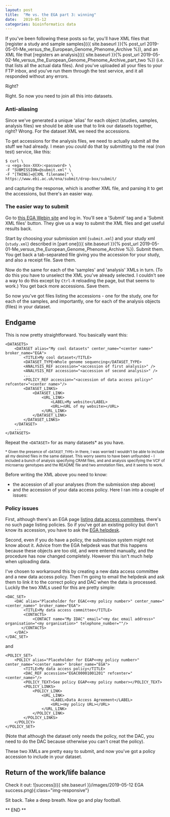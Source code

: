 ```yaml
---
layout: post
title:  "Me vs. the EGA part 3: winning"
date:   2019-05-12
categories: bioinformatics data
---
```


If you've been following these posts so far, you'll have XML files that [register a study and
sample samples]({{ site.baseurl }}{% post_url
2019-05-01-Me_versus_the_European_Genome_Phenome_Archive %}), and an XML file that [registers an
analysis]({{ site.baseurl }}{% post_url
2019-05-02-Me_versus_the_European_Genome_Phenome_Archive_part_two %}) (i.e. that lists all the
actual data files). And you've uploaded all your files to your FTP inbox, and you've run them
through the test service, and it all responded without any errors.

Right?

Right.  So now you need to join all this into datasets.

### Anti-aliasing

Since we've generated a unique 'alias' for each object (studies, samples, analysis files) we should
be able use that to link our datasets together, right? Wrong. For the dataset XML we need the
accessions.

To get accessions for the analysis files, we need to actually submit all the stuff we had already. I
mean you _could_ do that by submitting to the real (non test) service, like this:

```
$ curl \
-u <ega-box-XXX>:<password> \
-F "SUBMISSION=@submit.xml" \
-F "[THING]=@[XML filename]" \
https://www.ebi.ac.uk/ena/submit/drop-box/submit/
```

and capturing the response, which is another XML file, and parsing it to get the accessions, but
there's an easier way.

### The easier way to submit

Go to [this EGA Webin site](https://www.ebi.ac.uk/ena/submit/webin/) and log
in. You'll see a 'Submit' tag and a 'Submit XML files' button. They give us a way to submit the XML
files and get useful results back.

Start by choosing your submission xml (`submit.xml`) and your study xml (`study.xml`) described in
[part one]({{ site.baseurl }}{% post_url 2019-05-01-Me_versus_the_European_Genome_Phenome_Archive %}).
Submit them. You get back a tab-separated file giving you the accession for your study, and
also a receipt file.  Save them.

Now do the same for each of the 'samples' and 'analysis' XMLs in turn. (To do this you have to
unselect the XML you've already selected. I couldn't see a way to do this except by `Ctrl-R` reloading
the page, but that seems to work.)  You get back more accessions.  Save them.

So now you've got files listing the accessions - one for the study, one for each of the samples,
and importantly, one for each of the analysis objects (files) in your dataset.

## Endgame

This is now pretty straightforward.  You basically want this:

```
<DATASETS>
    <DATASET alias="My cool datasets" center_name="<center name>" broker_name="EGA">
        <TITLE>My cool dataset</TITLE>
        <DATASET_TYPE>Whole genome sequencing</DATASET_TYPE>
        <ANALYSIS_REF accession="<accession of first analysis>" />
        <ANALYSIS_REF accession="<accession of second analysis>" />
        ...
        <POLICY_REF accession="<accession of data access policy>" refcenter="<center name>"/>
        <DATASET_LINKS>
            <DATASET_LINK>
                <URL_LINK>
                    <LABEL>My website</LABEL>
                    <URL><URL of my website></URL>
                </URL_LINK>
            </DATASET_LINK>
        </DATASET_LINKS>
    </DATASET>
    ...
</DATASETS>
```

Repeat the `<DATASET>` for as many datasets* as you have.

<small>* Given the presence of `<DATASET_TYPE>` in there, I was worried I wouldn't be able to
include all my desired files in the same dataset. This worry seems to have been unfounded - I
included a bunch of analysis specifying CRAM files, and and analysis specifying the VCF of
microarray genotypes and the README file and two annotation files, and it seems to work.</small>

Before writing the XML above you need to know:

- the accession of all your analyses (from the submission step above)
- and the accession of your data access policy.  Here I ran into a couple of issues:


### Policy issues 

First, although there's an EGA page [listing data access commitees](https://www.ebi.ac.uk/ega/submission/data_access_committee), there's no such page listing
policies. So if you've got an existing policy but don't know its accession, you have to ask the
[EGA helpdesk](mailto:ega-helpdesk@ebi.ac.uk).

Second, even if you do have a policy, the submission system might not know about it. Advice from
the EGA helpdesk was that this happens because these objects are too old, and were entered
manually, and the procedure has now changed completely. However this isn't much help when uploading
data.

I've chosen to workaround this by creating a new data access committee and a new data access
policy. Then I'm going to email the helpdesk and ask them to link it to the correct policy and DAC
when the data is processed. Luckily the two XMLs used for this are pretty simple:

```
<DAC_SET>
    <DAC alias="Placeholder for EGAC<<my policy number>" center_name="<center_name>" broker_name="EGA">
        <TITLE>My data access committee</TITLE>
        <CONTACTS>
            <CONTACT name="My IDAC" email="<my dac email address>" organisation="<my organisation>" telephone_number=""/>
       </CONTACTS>
    </DAC>
</DAC_SET>
```
and
```
<POLICY_SET>
    <POLICY alias="Placeholder for EGAP<<my policy number>" center_name="<center_name>" broker_name="EGA">
        <TITLE>My data access policy</TITLE>
        <DAC_REF accession="EGAC00001001201" refcenter="<center_name>"/>
        <POLICY_TEXT>See policy EGAP<<my policy number></POLICY_TEXT>
        <POLICY_LINKS>
            <POLICY_LINK>
                <URL_LINK>
                    <LABEL>Data Access Agreement</LABEL>
                    <URL><my policy URL></URL>
                </URL_LINK>
            </POLICY_LINK>  
        </POLICY_LINKS>
    </POLICY>
</POLICY_SET>
```

(Note that although the dataset only needs the policy, not the DAC, you need to do the DAC because
otherwise you can't creat the policy).

These two XMLs are pretty easy to submit, and now you've got a policy accession to include in your
dataset.

## Return of the work/life balance

Check it out: ![success]({{ site.baseurl }}/images/2019-05-12 EGA success.png){:class="img-responsive"}

Sit back.  Take a deep breath.  Now go and play football.

** END **

